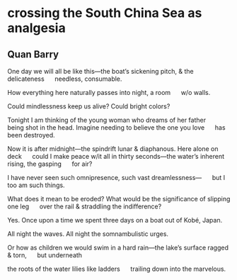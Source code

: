 # crossing the South China Sea as analgesia
## Quan Barry
One day we will all be like this—the boat’s sickening pitch, & the
delicateness
     needless, consumable.

How everything here naturally passes into night, a room
     w/o walls.

Could mindlessness keep us alive? Could bright colors?

Tonight I am thinking of the young woman who dreams of her father
     being shot in the head. Imagine needing to believe the one you love
     has been destroyed.

Now it is after midnight—the spindrift lunar & diaphanous. Here alone on deck
     could I make peace w/it all in thirty seconds—the water’s inherent
rising, the gasping
     for air?

I have never seen such omnipresence, such vast dreamlessness—
     but I too am such things.

What does it mean to be eroded? What would be the significance of slipping one
leg
     over the rail & straddling the indifference?

Yes. Once upon a time we spent three days on a boat out of Kobé, Japan.

All night the waves. All night the somnambulistic urges.

Or how as children we would swim in a hard rain—the lake’s surface ragged &
torn,
     but underneath

the roots of the water lilies like ladders
     trailing down into the marvelous.